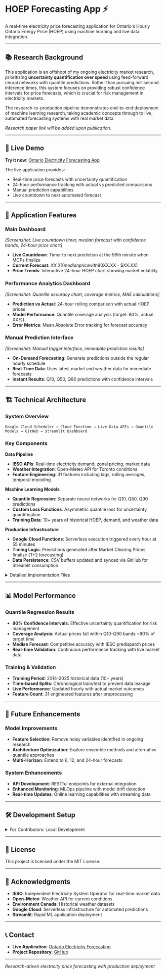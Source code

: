 # HOEP Forecasting App ⚡

A real-time electricity price forecasting application for Ontario's Hourly Ontario Energy Price (HOEP) using machine learning and live data integration.

---

## 📚 Research Background

This application is an offshoot of my ongoing electricity market research, prioritizing **uncertainty quantification over speed** using feed-forward neural networks with quantile predictions. Rather than pursuing millisecond inference times, this system focuses on providing robust confidence intervals for price forecasts, which is crucial for risk management in electricity markets.

The research-to-production pipeline demonstrates end-to-end deployment of machine learning research, taking academic concepts through to live, automated forecasting systems with real market data.

*Research paper link will be added upon publication.*

---

## 🚀 Live Demo

**Try it now**: [Ontario Electricity Forecasting App](https://ontarioelectricityforecasting.streamlit.app/)

The live application provides:
- Real-time price forecasts with uncertainty quantification
- 24-hour performance tracking with actual vs predicted comparisons  
- Manual prediction capabilities
- Live countdown to next automated forecast

---

## 📸 Application Features

### Main Dashboard
*[Screenshot: Live countdown timer, median forecast with confidence bands, 24-hour price chart]*

- **Live Countdown**: Timer to next prediction at the 56th minute when MCPs finalize
- **Current Forecast**: $XX.XX median price with 80% confidence band ($XX.XX - $XX.XX)
- **Price Trends**: Interactive 24-hour HOEP chart showing market volatility

### Performance Analytics Dashboard
*[Screenshot: Quantile accuracy chart, coverage metrics, MAE calculations]*

- **Prediction vs Actual**: 24-hour rolling comparison with actual HOEP prices
- **Model Performance**: Quantile coverage analysis (target: 80%, actual: XX%)
- **Error Metrics**: Mean Absolute Error tracking for forecast accuracy

### Manual Prediction Interface  
*[Screenshot: Manual trigger interface, immediate prediction results]*

- **On-Demand Forecasting**: Generate predictions outside the regular hourly schedule
- **Real-Time Data**: Uses latest market and weather data for immediate forecasts
- **Instant Results**: Q10, Q50, Q90 predictions with confidence intervals

---

## 🏗️ Technical Architecture

### System Overview
```
Google Cloud Scheduler → Cloud Function → Live Data APIs → Quantile Models → GitHub → Streamlit Dashboard
```

### Key Components

**Data Pipeline**
- **IESO APIs**: Real-time electricity demand, zonal pricing, market data
- **Weather Integration**: Open-Meteo API for Toronto conditions
- **Feature Engineering**: 31 features including lags, rolling averages, temporal encoding

**Machine Learning Models**
- **Quantile Regression**: Separate neural networks for Q10, Q50, Q90 predictions
- **Custom Loss Functions**: Asymmetric quantile loss for uncertainty quantification
- **Training Data**: 10+ years of historical HOEP, demand, and weather data

**Production Infrastructure**
- **Google Cloud Functions**: Serverless execution triggered every hour at 55 minutes
- **Timing Logic**: Predictions generated after Market Clearing Prices finalize (T+2 forecasting)
- **Data Persistence**: CSV buffers updated and synced via GitHub for Streamlit consumption

<details>
<summary>Detailed Implementation Files</summary>

**Core Training Pipeline**
- `train.py`: Full model training with quantile regression
- `src/feature_engineering.py`: Lag and rolling window calculations
- `src/quantile_model.py`: Custom loss functions and model architecture

**Live Prediction System**
- `cloud_entry/live_prediction.py`: Main prediction pipeline for Cloud Functions
- `cloud_entry/src/live_fetch.py`: Real-time data collection from APIs
- `cloud_entry/src/live_engineering.py`: Live feature calculation and scaling

**Web Application**
- `app/main.py`: Streamlit dashboard with live updates
- `app/pages/dashboard.py`: Performance analytics and model evaluation
- `app/pages/manual_prediction.py`: On-demand forecasting interface

</details>

---

## 📊 Model Performance

### Quantile Regression Results
- **80% Confidence Intervals**: Effective uncertainty quantification for risk management
- **Coverage Analysis**: Actual prices fall within Q10-Q90 bands ~80% of target time
- **Median Forecast**: Competitive accuracy with IESO predispatch prices
- **Real-time Validation**: Continuous performance tracking with live market data

### Training & Validation
- **Training Period**: 2014-2025 historical data (10+ years)
- **Time-based Splits**: Chronological train/test to prevent data leakage
- **Live Performance**: Updated hourly with actual market outcomes
- **Feature Count**: 31 engineered features after preprocessing

---

## 🔮 Future Enhancements

### Model Improvements
- **Feature Selection**: Remove noisy variables identified in ongoing research
- **Architecture Optimization**: Explore ensemble methods and alternative quantile approaches
- **Multi-Horizon**: Extend to 6, 12, and 24-hour forecasts

### System Enhancements  
- **API Development**: RESTful endpoints for external integration
- **Enhanced Monitoring**: MLOps pipeline with model drift detection
- **Real-time Updates**: Online learning capabilities with streaming data

---

## 🛠️ Development Setup

<details>
<summary>For Contributors: Local Development</summary>

### Prerequisites
- Python 3.10+
- Google Cloud Account
- Git

### Local Setup
```bash
git clone <your-repo-url>
cd hoep_forecasting_app
pip install -r requirements.txt
streamlit run app/main.py
```

### Model Training
```bash
python train.py  # Full retraining pipeline
python tests/test_baseline_rmse.py  # Performance validation
```

### Cloud Function Deployment
1. Deploy `cloud_entry/` directory to Google Cloud Functions
2. Set up Cloud Scheduler for hourly triggers at 55 minutes
3. Configure GitHub token for CSV repository updates

</details>

---

## 📝 License

This project is licensed under the MIT License.

---

## 🙏 Acknowledgments

- **IESO**: Independent Electricity System Operator for real-time market data
- **Open-Meteo**: Weather API for current conditions  
- **Environment Canada**: Historical weather datasets
- **Google Cloud**: Serverless infrastructure for automated predictions
- **Streamlit**: Rapid ML application deployment

---

## 📞 Contact

- **Live Application**: [Ontario Electricity Forecasting](https://ontarioelectricityforecasting.streamlit.app/)
- **Project Repository**: [GitHub](https://github.com/yourusername/hoep_forecasting_app)

---

*Research-driven electricity price forecasting with production deployment*
